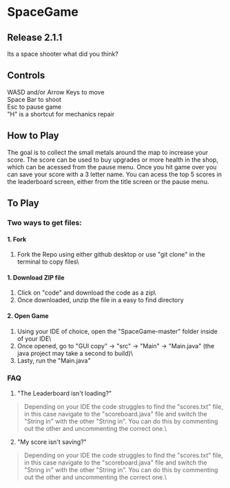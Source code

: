 # SpaceGame

## Release 2.1.1

Its a space shooter what did you think?

## Controls 

WASD and/or Arrow Keys to move\
Space Bar to shoot\
Esc to pause game\
"H" is a shortcut for mechanics repair

## How to Play

The goal is to collect the small metals around the map to increase your score. The score can be used to buy upgrades or more health in the shop, which can be acessed from the pause menu. Once you hit game over you can save your score with a 3 letter name. You can acess the top 5 scores in the leaderboard screen, either from the title screen or the pause menu.

## To Play

### Two ways to get files:

#### 1. Fork

1. Fork the Repo using either github desktop or use "git clone" in the terminal to copy files\

#### 1. Download ZIP file

1. Click on "code" and download the code as a zip\
2. Once downloaded, unzip the file in a easy to find directory

#### 2. Open Game

1. Using your IDE of choice, open the "SpaceGame-master" folder inside of your IDE\
2. Once opened, go to "GUI copy" -> "src" -> "Main" -> "Main.java" (the java project may take a second to build)\
3. Lasty, run the "Main.java"

### FAQ

1. "The Leaderboard isn't loading?"
> Depending on your IDE the code struggles to find the "scores.txt" file, in this case navigate to the "scoreboard.java" file and switch the "String in" with the other "String in". You can do this by commenting out the other and uncommenting the correct one.\

2. "My score isn't saving?"
> Depending on your IDE the code struggles to find the "scores.txt" file, in this case navigate to the "scoreboard.java" file and switch the "String in" with the other "String in". You can do this by commenting out the other and uncommenting the correct one.\
